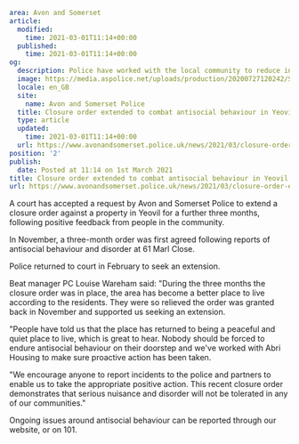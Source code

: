 ```yaml
area: Avon and Somerset
article:
  modified:
    time: 2021-03-01T11:14+00:00
  published:
    time: 2021-03-01T11:14+00:00
og:
  description: Police have worked with the local community to reduce instances of antisocial behaviour.
  image: https://media.aspolice.net/uploads/production/20200727120242/Safer-stronger-neighbourhood-police-on-bonnet-2048x1356.jpg
  locale: en_GB
  site:
    name: Avon and Somerset Police
  title: Closure order extended to combat antisocial behaviour in Yeovil | Avon and Somerset Police
  type: article
  updated:
    time: 2021-03-01T11:14+00:00
  url: https://www.avonandsomerset.police.uk/news/2021/03/closure-order-extended-to-combat-antisocial-behaviour-in-yeovil/
position: '2'
publish:
  date: Posted at 11:14 on 1st March 2021
title: Closure order extended to combat antisocial behaviour in Yeovil | Avon and Somerset Police
url: https://www.avonandsomerset.police.uk/news/2021/03/closure-order-extended-to-combat-antisocial-behaviour-in-yeovil/
```

A court has accepted a request by Avon and Somerset Police to extend a closure order against a property in Yeovil for a further three months, following positive feedback from people in the community.

In November, a three-month order was first agreed following reports of antisocial behaviour and disorder at 61 Marl Close.

Police returned to court in February to seek an extension.

Beat manager PC Louise Wareham said: "During the three months the closure order was in place, the area has become a better place to live according to the residents. They were so relieved the order was granted back in November and supported us seeking an extension.

"People have told us that the place has returned to being a peaceful and quiet place to live, which is great to hear. Nobody should be forced to endure antisocial behaviour on their doorstep and we've worked with Abri Housing to make sure proactive action has been taken.

"We encourage anyone to report incidents to the police and partners to enable us to take the appropriate positive action. This recent closure order demonstrates that serious nuisance and disorder will not be tolerated in any of our communities."

Ongoing issues around antisocial behaviour can be reported through our website, or on 101.

